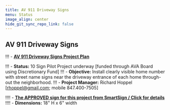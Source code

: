 ```yaml
---
title: AV 911 Driveway Signs 
menu: Status
image_align: center
hide_git_sync_repo_link: false
---
```


## AV 911 Driveway Signs
!!! - [__AV 911 Driveway Signs Project Plan__](https://1drv.ms/x/s!AmlRt1Ah7vyImdVjxxdvzQRRlQrMNw)

!!! - __Status:__ 10 Sign Pilot Project underway [funded through AVA Board using Discretionary Fund]
!!! - __Objective:__ Install clearly visible home number with street name signs near the driveway entrance of each home through-out the neighborhood.
!!! - __Project Manager:__ Richard Hoppel [rhoppel@gmail.com; mobile 847.400-7505]

!!!! - [__The APPROVED sign for this project from SmartSign / Click for details__][SmartSign]
!!!! - **Dimensions:** 18" H x 6" width

[SmartSign]: http://bit.ly/2TW2FLG
